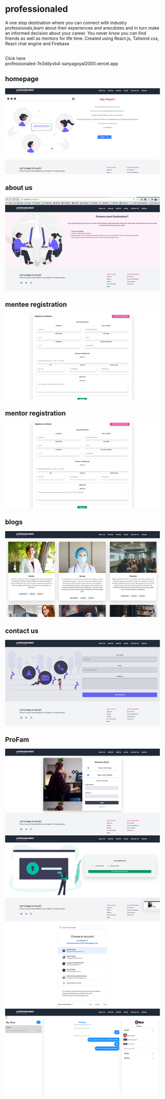 # professionaled

A one stop destination where you can connect with industry professionals,learn about their experiences and anecdotes and in turn make an informed decision about your career. You never know you can find friends as well as mentors for life time.
Created using React.js, Tailwind css, React chat engine and  Firebase

<br/>
Click here<br/>
professionaled-7e3ddyvb4-sanyagoyal2000.vercel.app


## homepage
![](src/components/images/1.png)

## about us
![](src/components/images/10.png)


## mentee registration
![](src/components/images/3.png)
## mentor registration
![](src/components/images/2.png)
## blogs
![](src/components/images/4.png)
## contact us
![](src/components/images/5.png)
## ProFam
![](src/components/images/6.png)
![](src/components/images/7.png)
![](src/components/images/8.png)
![](src/components/images/9.png)


